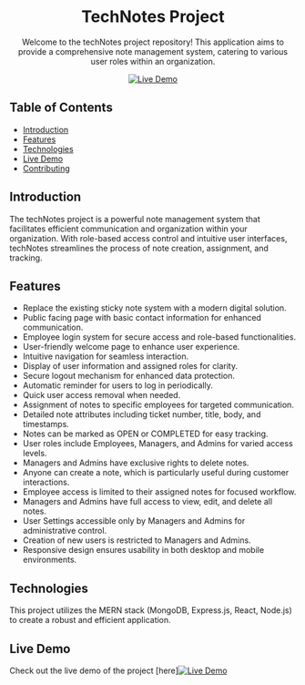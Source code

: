 <div align="center">
  <h1>TechNotes Project</h1>
  <p>Welcome to the techNotes project repository! This application aims to provide a comprehensive note management system, catering to various user roles within an organization.</p>
  <a href="https://technotes-y30i.onrender.com/">
    <img src="https://img.shields.io/badge/-Live%20Demo-brightgreen?style=for-the-badge" alt="Live Demo">
  </a>
</div>

## Table of Contents
- [Introduction](#introduction)
- [Features](#features)
- [Technologies](#technologies)
- [Live Demo](#live-demo)
- [Contributing](#contributing)

## Introduction
The techNotes project is a powerful note management system that facilitates efficient communication and organization within your organization. With role-based access control and intuitive user interfaces, techNotes streamlines the process of note creation, assignment, and tracking.

## Features
- Replace the existing sticky note system with a modern digital solution.
- Public facing page with basic contact information for enhanced communication.
- Employee login system for secure access and role-based functionalities.
- User-friendly welcome page to enhance user experience.
- Intuitive navigation for seamless interaction.
- Display of user information and assigned roles for clarity.
- Secure logout mechanism for enhanced data protection.
- Automatic reminder for users to log in periodically.
- Quick user access removal when needed.
- Assignment of notes to specific employees for targeted communication.
- Detailed note attributes including ticket number, title, body, and timestamps.
- Notes can be marked as OPEN or COMPLETED for easy tracking.
- User roles include Employees, Managers, and Admins for varied access levels.
- Managers and Admins have exclusive rights to delete notes.
- Anyone can create a note, which is particularly useful during customer interactions.
- Employee access is limited to their assigned notes for focused workflow.
- Managers and Admins have full access to view, edit, and delete all notes.
- User Settings accessible only by Managers and Admins for administrative control.
- Creation of new users is restricted to Managers and Admins.
- Responsive design ensures usability in both desktop and mobile environments.

## Technologies
This project utilizes the MERN stack (MongoDB, Express.js, React, Node.js) to create a robust and efficient application.

## Live Demo
Check out the live demo of the project [here][![Live Demo](https://img.shields.io/badge/-Live%20Demo-brightgreen?style=for-the-badge)](https://technotes-y30i.onrender.com/)


